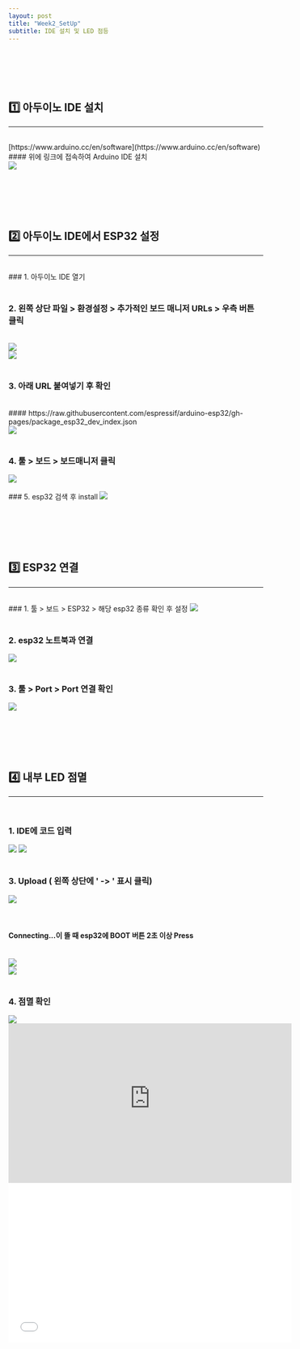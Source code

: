 ```yaml
---
layout: post
title: "Week2_SetUp"
subtitle: IDE 설치 및 LED 점등
---
```

<br><br>
<br><br>



## 1️⃣ 아두이노 IDE 설치
<hr/>
<br>
[https://www.arduino.cc/en/software](https://www.arduino.cc/en/software)<br/>
#### 위에 링크에 접속하여 Arduino IDE 설치<br>
<img src="https://user-images.githubusercontent.com/63178658/223021248-17441d33-53a8-461a-97a2-d528fc809069.png"/>
<br><br>
<br><br>
<br><br>



## 2️⃣ 아두이노 IDE에서 ESP32 설정
---
<br>
### 1. 아두이노 IDE 열기
<br><br>


### 2. 왼쪽 상단 파일 > 환경설정 > 추가적인 보드 매니저 URLs > 우측 버튼 클릭
<br>
<img src= "https://user-images.githubusercontent.com/63178658/223050088-ce9e3ce4-b1c4-4ae6-967a-f8320445745c.png"/>
<br>
<img src= "https://user-images.githubusercontent.com/63178658/223050090-c122f353-8abe-4ee9-aaf8-4635e95a79b1.png"/>
<br><br>


### 3. 아래 URL 붙여넣기 후 확인
<br>
#### https://raw.githubusercontent.com/espressif/arduino-esp32/gh-pages/package_esp32_dev_index.json
<br><img src= "https://user-images.githubusercontent.com/63178658/223050093-a236922c-8385-4bba-80ec-df46f53ad6a8.png"/>
<br><br>


### 4. 툴 > 보드 > 보드매니저 클릭
<img src= "https://user-images.githubusercontent.com/63178658/223050098-b0c9a4f6-189d-4c3d-ae66-1dc9ddc318a5.png"/>
<br><br>
### 5. esp32 검색 후 install
<img src= "https://user-images.githubusercontent.com/63178658/223050082-b726529e-364b-4b54-b97f-c740cee37292.png"/>
<br><br>
<br><br>
<br><br>



## 3️⃣ ESP32 연결 
<hr/>
<br>
### 1. 툴 > 보드 > ESP32 > 해당 esp32 종류 확인 후 설정
<img src= "https://user-images.githubusercontent.com/63178658/223051835-105d1043-d271-4aa3-89d4-670d91351a2e.png"/>
<br><br>


### 2. esp32 노트북과 연결
<img src = "https://user-images.githubusercontent.com/63178658/223051944-66b8d24c-0246-4728-b688-ca75904658a3.jpg"/>
<br><br>


### 3. 툴 > Port > Port 연결 확인
<img src = "https://user-images.githubusercontent.com/63178658/223053471-997780fa-02f6-4483-a58a-5b59312fc72b.png"/>
<br><br>
<br><br>
<br><br>

## 4️⃣ 내부 LED 점멸
<hr/>
<br>

### 1. IDE에 코드 입력
<img src = "https://user-images.githubusercontent.com/63178658/224239018-c12cffb7-55bb-4cb3-b957-c6ba2c9f042d.png"/>
<img src = "https://user-images.githubusercontent.com/63178658/224238791-1b2cc901-ce04-4cf4-a9f5-2ca7caace2b2.png"/>
<br><br>


### 3. Upload ( 왼쪽 상단에 ' -> ' 표시 클릭)
<img src = "https://user-images.githubusercontent.com/63178658/224239408-14da4d79-f19a-497c-b3f2-5867b645c18f.png"/><br>
<br><br>

#### Connecting...이 뜰 때 esp32에 BOOT 버튼 2초 이상 Press
<br>
<img src="https://user-images.githubusercontent.com/63178658/223057014-c7f12fef-6238-4f56-9618-30a3d3888535.png"/>
<br>
<img src="https://user-images.githubusercontent.com/63178658/224239868-d5cbe1d4-ec2a-4e2c-b2af-0c961f2a4139.jpg"/>
<br><br>


### 4. 점멸 확인
<img src = "https://user-images.githubusercontent.com/63178658/224239162-e68f6337-40ad-4bcd-9ebc-0185696d4b66.jpg"/>
<br>
<iframe width="560" height="315" src="https://user-images.githubusercontent.com/63178658/224239144-abbd4164-ba4a-4c5d-aa0e-af3a3c4d397a.mp4" frameborder="0" allowfullscreen></iframe>
<iframe width="560" height="315" src="/video_0.MOV" frameborder="0" allowfullscreen></iframe>

<br><br><br>

